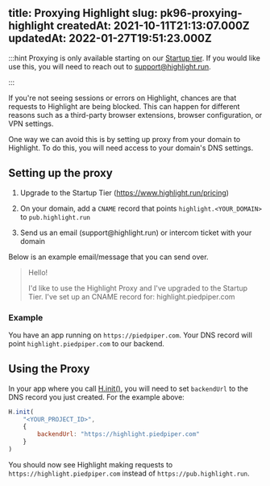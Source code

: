 
title: Proxying Highlight
slug: pk96-proxying-highlight
createdAt: 2021-10-11T21:13:07.000Z
updatedAt: 2022-01-27T19:51:23.000Z
---

:::hint
Proxying is only available starting on our [Startup tier](https://www.highlight.run/pricing). If you would like use this, you will need to reach out to <support@highlight.run>.&#x20;


:::

If you're not seeing sessions or errors on Highlight, chances are that requests to Highlight are being blocked. This can happen for different reasons such as a third-party browser extensions, browser configuration, or VPN settings.

One way we can avoid this is by setting up proxy from your domain to Highlight. To do this, you will need access to your domain's DNS settings.

## Setting up the proxy

1.  Upgrade to the Startup Tier (<https://www.highlight.run/pricing>)

2.  On your domain, add a `CNAME` record that points `highlight.<YOUR_DOMAIN>` to `pub.highlight.run`

3.  Send us an email (support\@highlight.run) or intercom ticket with your domain

Below is an example email/message that you can send over.&#x20;

> Hello!
>
> I'd like to use the Highlight Proxy and I've upgraded to the Startup Tier. I've set up an CNAME record for: highlight.piedpiper.com

### Example

You have an app running on `https://piedpiper.com`. Your DNS record will point `highlight.piedpiper.com` to our backend.

## Using the Proxy

In your app where you call [H.init()](docId\:yo4FQx3odAtsQsbZOuG_m), you will need to set `backendUrl` to the DNS record you just created. For the example above:

```javascript
H.init(
    "<YOUR_PROJECT_ID>",
    {
        backendUrl: "https://highlight.piedpiper.com"
    }
)
```

You should now see Highlight making requests to `https://highlight.piedpiper.com` instead of `https://pub.highlight.run`.
